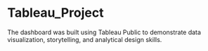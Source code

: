 # Tableau_Project
The dashboard was built using Tableau Public to demonstrate data visualization, storytelling, and analytical design skills.
